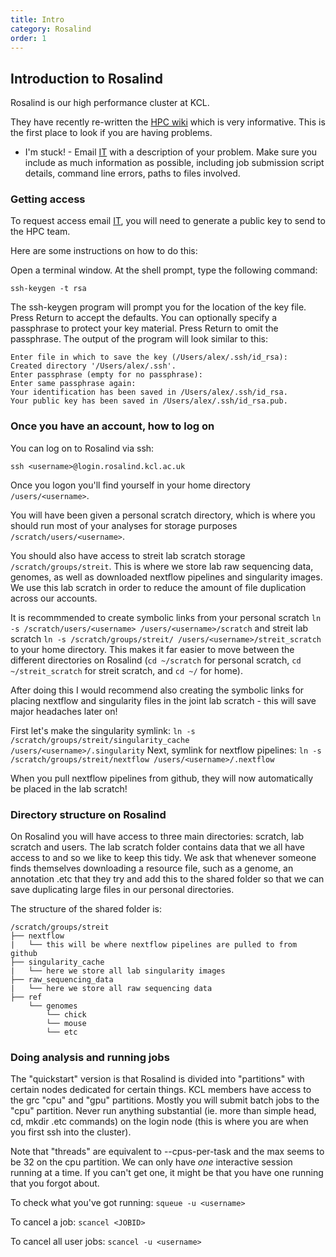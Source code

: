 ```yaml
---
title: Intro
category: Rosalind
order: 1
---
```


## Introduction to Rosalind

Rosalind is our high performance cluster at KCL.

They have recently re-written the [HPC wiki](https://rosalind.kcl.ac.uk/) which is very informative. This is the first place to look if you are having problems.

- I'm stuck! - Email [IT](mailto:rosalind-support@kcl.ac.uk) with a description of your problem. Make sure you include as much information as possible, including job submission script details, command line errors, paths to files involved.

### Getting access

To request access email [IT](mailto:rosalind-support@kcl.ac.uk), you will need to generate a public key to send to the HPC team. 

Here are some instructions on how to do this:

Open a terminal window. At the shell prompt, type the following command:

`ssh-keygen -t rsa`

The ssh-keygen program will prompt you for the location of the key file. Press Return to accept the defaults. You can optionally specify a passphrase to protect your key material. Press Return to omit the passphrase. The output of the program will look similar to this:

```
Enter file in which to save the key (/Users/alex/.ssh/id_rsa):
Created directory '/Users/alex/.ssh'.
Enter passphrase (empty for no passphrase):
Enter same passphrase again:
Your identification has been saved in /Users/alex/.ssh/id_rsa.
Your public key has been saved in /Users/alex/.ssh/id_rsa.pub.
```

### Once you have an account, how to log on

You can log on to Rosalind via ssh:

`ssh <username>@login.rosalind.kcl.ac.uk`

Once you logon you'll find yourself in your home directory `/users/<username>`.

You will have been given a personal scratch directory, which is where you should run most of your analyses for storage purposes `/scratch/users/<username>`.

You should also have access to streit lab scratch storage `/scratch/groups/streit`. This is where we store lab raw sequencing data, genomes, as well as downloaded nextflow pipelines and singularity images. We use this lab scratch in order to reduce the amount of file duplication across our accounts.

It is recommmended to create symbolic links from your personal scratch `ln -s /scratch/users/<username> /users/<username>/scratch` and streit lab scratch `ln -s /scratch/groups/streit/ /users/<username>/streit_scratch` to your home directory. This makes it far easier to move between the different directories on Rosalind (`cd ~/scratch` for personal scratch, `cd ~/streit_scratch` for streit scratch, and `cd ~/` for home).

After doing this I would recommend also creating the symbolic links for placing nextflow and singularity files in the joint lab scratch - this will save major headaches later on!

First let's make the singularity symlink: `ln -s /scratch/groups/streit/singularity_cache /users/<username>/.singularity`
Next, symlink for nextflow pipelines: `ln -s /scratch/groups/streit/nextflow /users/<username>/.nextflow`

When you pull nextflow pipelines from github, they will now automatically be placed in the lab scratch!

### Directory structure on Rosalind

On Rosalind you will have access to three main directories: scratch, lab scratch and users. The lab scratch folder contains data that we all have access to and so we like to keep this tidy. We ask that whenever someone finds themselves downloading a resource file, such as a genome, an annotation .etc that they try and add this to the shared folder so that we can save duplicating large files in our personal directories.

The structure of the shared folder is:

```
/scratch/groups/streit
├── nextflow
|   └── this will be where nextflow pipelines are pulled to from github
├── singularity_cache
|   └── here we store all lab singularity images
├── raw_sequencing_data
|   └── here we store all raw sequencing data
├── ref
    └── genomes
        └── chick
        └── mouse
        └── etc
```

### Doing analysis and running jobs

The "quickstart" version is that Rosalind is divided into "partitions" with certain nodes dedicated for certain things.
KCL members have access to the grc "cpu" and "gpu" partitions.
Mostly you will submit batch jobs to the "cpu" partition.
Never run anything substantial (ie. more than simple head, cd, mkdir .etc commands) on the login node (this is where you are when you first ssh into the cluster).

Note that "threads" are equivalent to --cpus-per-task and the max seems to be 32 on the cpu partition.
We can only have *one* interactive session running at a time. If you can't get one, it might be that you have one running that you forgot about.

To check what you've got running:
`squeue -u <username>`

To cancel a job:
`scancel <JOBID>`

To cancel all user jobs:
`scancel -u <username>`